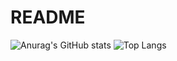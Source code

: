 # README

![Anurag's GitHub stats](https://github-readme-stats.vercel.app/api?username=OhBlockByJames&show_icons=true&theme=radical)
![Top Langs](https://github-readme-stats.vercel.app/api/top-langs/?username=OhBlockByJames&layout=compact&hide=html)

